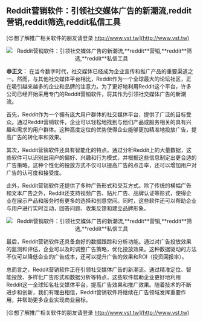 ## **Reddit营销软件：引领社交媒体广告的新潮流,**reddit**营销,**reddit**筛选,**reddit**私信工具**

[😍想了解推广相关软件的朋友请登录 http://www.vst.tw](http://www.vst.tw)

 <center><img src="https://vst.tw/MP4/tuiguang/png/2.png" alt="Reddit营销软件：引领社交媒体广告的新潮流,**reddit**营销,**reddit**筛选,**reddit**私信工具"></center>

**😄正文：**
在当今数字时代，社交媒体已经成为企业宣传和推广产品的重要渠道之一。然而，与其他社交媒体平台相比，Reddit作为一个全球最大的论坛社区，正在吸引越来越多的企业和品牌的注意力。为了更好地利用Reddit这个平台，许多公司已经开始采用专门的Reddit营销软件，将其作为引领社交媒体广告的新潮流。

首先，Reddit作为一个拥有庞大用户群体的社交媒体平台，提供了广泛的目标受众。通过Reddit营销软件，企业可以轻松地找到与他们产品或服务相关的具有兴趣和需求的用户群体。这种高度定位的优势使得企业能够更加精准地投放广告，提高广告的转化率和效果。

其次，Reddit营销软件还具有智能化的特点。通过分析Reddit上的大量数据，这些软件可以识别出用户的偏好、兴趣和行为模式，并根据这些信息制定出更合适的广告策略。这种个性化的投放方式不仅可以提高广告的点击率，还可以增加用户对广告的认可度和接受度。

此外，Reddit营销软件还提供了多种广告形式和交互方式。除了传统的横幅广告和文本广告之外，Reddit还支持视频广告、贴片广告、品牌认证等形式，使得企业在展示产品和服务时有更多的选择和创意空间。同时，这些软件还可以帮助企业与用户进行实时互动，回答问题、收集反馈和建立品牌形象。

 <center><img src="https://vst.tw/MP4/tuiguang/png/4.png" alt="Reddit营销软件：引领社交媒体广告的新潮流,**reddit**营销,**reddit**筛选,**reddit**私信工具"></center>

最后，Reddit营销软件还具备良好的数据跟踪和分析功能。通过对广告投放效果的监测和评估，企业可以及时调整广告策略，优化投放效果。这种数据驱动的方法不仅可以降低企业的广告成本，还可以提升广告的效果和ROI（投资回报率）。

总而言之，Reddit营销软件正在引领社交媒体广告的新潮流。通过精准定位、智能投放、多样化广告形式和数据分析等特点，这些软件帮助企业更好地利用Reddit这一全球知名社交媒体平台，提高广告效果和推广效果。随着技术的不断进步和创新，我们有理由相信，Reddit营销软件将继续在广告领域发挥重要作用，并帮助更多企业实现商业目标。

[😍想了解推广相关软件的朋友请登录 http://www.vst.tw](http://www.vst.tw)



